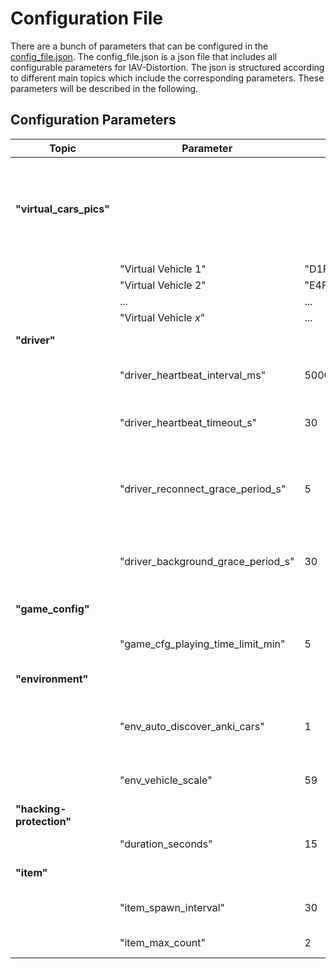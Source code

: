 # Configuration File
There are a bunch of parameters that can be configured in the [config_file.json](../../src/config_file.json).
The config_file.json is a json file that includes all configurable parameters for IAV-Distortion.
The json is structured according to different main topics which include the corresponding parameters.
These parameters will be described in the following.

## Configuration Parameters

| Topic                    | Parameter                          | Default value           | type  | Description                                                                                                                                                                                        |
|--------------------------|------------------------------------|-------------------------|-------|----------------------------------------------------------------------------------------------------------------------------------------------------------------------------------------------------|
| **"virtual_cars_pics"**  |                                    |                         |       | **Contains dictionary of {`virtual_vehicle_id`: `image_name`}. Images have to be placed in `static/images/Virtual_Vehicles`. No limit for max images. But make sure to use correct vehicle id's!** |
|                          | "Virtual Vehicle 1"                | "D1FFAF51CB30_top.webp" | str   | Image file name                                                                                                                                                                                    |
|                          | "Virtual Vehicle 2"                | "E4FD708CB27D_top.webp" | str   | Image file name                                                                                                                                                                                    |
|                          | ...                                | ...                     | str   | Image file name                                                                                                                                                                                    |
|                          | "Virtual Vehicle _x_"              | ...                     | str   | Image file name                                                                                                                                                                                    |
| **"driver"**             |                                    |                         |       | **Parameters regarding the driver ui.**                                                                                                                                                            |
|                          | "driver_heartbeat_interval_ms"     | 5000                    | int   | Interval in ms used to send a heartbeat from a driver ui client to the server.                                                                                                                     |
|                          | "driver_heartbeat_timeout_s"       | 30                      | int   | Time after which a player gets removed from the game if the server didn't received a heartbeat from the client.                                                                                    |
|                          | "driver_reconnect_grace_period_s"  | 5                       | int   | If disconnected player reconnects to the server in this period after disconnecting, the player will remain in the game. Otherwise the player will be removed from the game.                        |
|                          | "driver_background_grace_period_s" | 30                      | int   | Period until a player will be removed from the game because he navigated away from the driver ui, to prevent inactive players remain in the game.                                                  |
| **"game_config"**        |                                    |                         |       | **Parameters regarding the game configuration.**                                                                                                                                                   |
|                          | "game_cfg_playing_time_limit_min"  | 5                       | int   | Period until a player will be removed from the game, because of his playing time.                                                                                                                  |
| **"environment"**        |                                    |                         |       | **Parameters regarding the game environment**                                                                                                                                                      |
|                          | "env_auto_discover_anki_cars"      | 1                       | bool  | If True, the system scans periodically for Anki cars and automatically connects to them if they are **not placed on the charger**.                                                                 |
|                          | "env_vehicle_scale"                | 59                      | float | Scale of the model cars (length_real_car / length_model_car)                                                                                                                                       |
| **"hacking-protection"** |                                    |                         |       | **Parameters to configure the item hacking-protection**                                                                                                                                            |
|                          | "duration_seconds"                 | 15                      | int   | Duration how long the protection is activated.                                                                                                                                                     |
| **"item"**               |                                    |                         |       | **Parameters to configure the collectable items on the track.**                                                                                                                                    |
|                          | "item_spawn_interval"              | 30                      | int   | Interval how fast the items respawn after they were collected.                                                                                                                                     |
|                          | "item_max_count"                   | 2                       | int   | Number of items which can appear on the track.                                                                                                                                                     |


